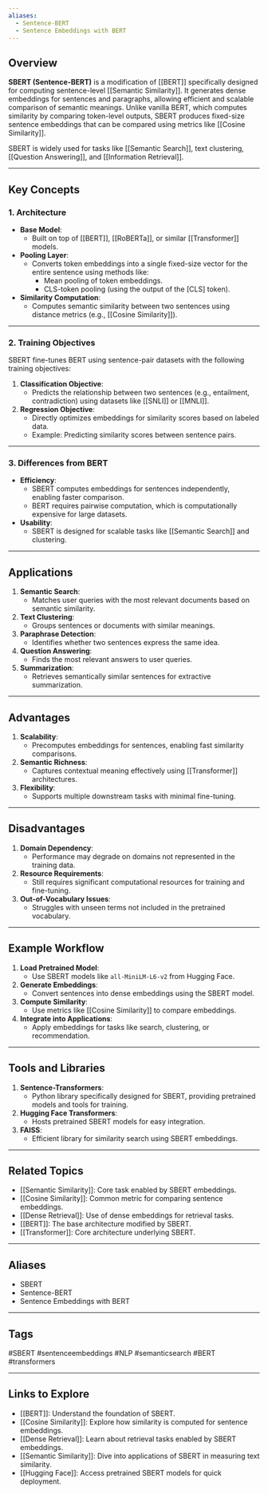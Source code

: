 ```yaml
---
aliases:
  - Sentence-BERT
  - Sentence Embeddings with BERT
---
```

## Overview
**SBERT (Sentence-BERT)** is a modification of [[BERT]] specifically designed for computing sentence-level [[Semantic Similarity]]. It generates dense embeddings for sentences and paragraphs, allowing efficient and scalable comparison of semantic meanings. Unlike vanilla BERT, which computes similarity by comparing token-level outputs, SBERT produces fixed-size sentence embeddings that can be compared using metrics like [[Cosine Similarity]].

SBERT is widely used for tasks like [[Semantic Search]], text clustering, [[Question Answering]], and [[Information Retrieval]].

---

## Key Concepts

### **1. Architecture**
- **Base Model**:
  - Built on top of [[BERT]], [[RoBERTa]], or similar [[Transformer]] models.
- **Pooling Layer**:
  - Converts token embeddings into a single fixed-size vector for the entire sentence using methods like:
    - Mean pooling of token embeddings.
    - CLS-token pooling (using the output of the [CLS] token).
- **Similarity Computation**:
  - Computes semantic similarity between two sentences using distance metrics (e.g., [[Cosine Similarity]]).

---

### **2. Training Objectives**
SBERT fine-tunes BERT using sentence-pair datasets with the following training objectives:
1. **Classification Objective**:
   - Predicts the relationship between two sentences (e.g., entailment, contradiction) using datasets like [[SNLI]] or [[MNLI]].
2. **Regression Objective**:
   - Directly optimizes embeddings for similarity scores based on labeled data.
   - Example: Predicting similarity scores between sentence pairs.

---

### **3. Differences from BERT**
- **Efficiency**:
  - SBERT computes embeddings for sentences independently, enabling faster comparison.
  - BERT requires pairwise computation, which is computationally expensive for large datasets.
- **Usability**:
  - SBERT is designed for scalable tasks like [[Semantic Search]] and clustering.

---

## Applications

1. **Semantic Search**:
   - Matches user queries with the most relevant documents based on semantic similarity.
2. **Text Clustering**:
   - Groups sentences or documents with similar meanings.
3. **Paraphrase Detection**:
   - Identifies whether two sentences express the same idea.
4. **Question Answering**:
   - Finds the most relevant answers to user queries.
5. **Summarization**:
   - Retrieves semantically similar sentences for extractive summarization.

---

## Advantages

1. **Scalability**:
   - Precomputes embeddings for sentences, enabling fast similarity comparisons.
2. **Semantic Richness**:
   - Captures contextual meaning effectively using [[Transformer]] architectures.
3. **Flexibility**:
   - Supports multiple downstream tasks with minimal fine-tuning.

---

## Disadvantages

1. **Domain Dependency**:
   - Performance may degrade on domains not represented in the training data.
2. **Resource Requirements**:
   - Still requires significant computational resources for training and fine-tuning.
3. **Out-of-Vocabulary Issues**:
   - Struggles with unseen terms not included in the pretrained vocabulary.

---

## Example Workflow

1. **Load Pretrained Model**:
   - Use SBERT models like `all-MiniLM-L6-v2` from Hugging Face.
2. **Generate Embeddings**:
   - Convert sentences into dense embeddings using the SBERT model.
3. **Compute Similarity**:
   - Use metrics like [[Cosine Similarity]] to compare embeddings.
4. **Integrate into Applications**:
   - Apply embeddings for tasks like search, clustering, or recommendation.

---

## Tools and Libraries

1. **Sentence-Transformers**:
   - Python library specifically designed for SBERT, providing pretrained models and tools for training.
2. **Hugging Face Transformers**:
   - Hosts pretrained SBERT models for easy integration.
3. **FAISS**:
   - Efficient library for similarity search using SBERT embeddings.

---

## Related Topics

- [[Semantic Similarity]]: Core task enabled by SBERT embeddings.
- [[Cosine Similarity]]: Common metric for comparing sentence embeddings.
- [[Dense Retrieval]]: Use of dense embeddings for retrieval tasks.
- [[BERT]]: The base architecture modified by SBERT.
- [[Transformer]]: Core architecture underlying SBERT.

---

## Aliases
- SBERT
- Sentence-BERT
- Sentence Embeddings with BERT

---

## Tags
#SBERT #sentenceembeddings #NLP #semanticsearch #BERT #transformers

---

## Links to Explore
- [[BERT]]: Understand the foundation of SBERT.
- [[Cosine Similarity]]: Explore how similarity is computed for sentence embeddings.
- [[Dense Retrieval]]: Learn about retrieval tasks enabled by SBERT embeddings.
- [[Semantic Similarity]]: Dive into applications of SBERT in measuring text similarity.
- [[Hugging Face]]: Access pretrained SBERT models for quick deployment.